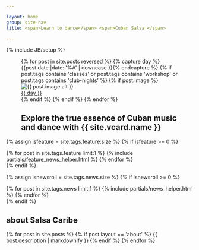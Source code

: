 ```yaml
---

layout: home
group: site-nav
title: <span>Learn to dance</span> <span>Cuban Salsa </span>

---
```

{% include JB/setup %}
<section class="section event-list">
<figure class="figure-hero">
{% for post in site.posts reversed  %}
{%  capture day %}{{post.date |date: '%A' | downcase }}{% endcapture %}
{% if post.tags contains 'classes' or post.tags contains 'workshop' or post.tags contains 'club-nights' %}
{% if post.image %}
<div class="event-header">
  <div  data-alt="{{ post.image.alt }}" data-picture class="hero">
    <div data-src="{{ post.image.small }}"></div>
    <div data-src="{{ post.image.medium }}" data-media="(min-width: 400px)"></div>
    <div data-src="{{ post.image.medium@2x }}" data-media="(min-width: 400px) and (min-device-pixel-ratio: 2.0)"></div>
    <!--[if (lt IE 9) & (!IEMobile)]>
      <div data-src="{{ post.image.medium }}"></div>
      <![endif]>-->
    <noscript>
      <img src="{{ post.image.small }}" alt="{{ post.image.alt }}"  />
    </noscript>
  </div>
  <a href="{{ post.url }}"  class="overlay">{{ day }}</a>
</div>
{% endif %}
{% endif %}
{% endfor %}

  <figaption class="figcaption">
    <h2 class="summary">Explore the true essence of Cuban music and dance <span>with {{ site.vcard.name }}</span></h2>
  </figaption>
</figure>

</section>

{% assign isfeature = site.tags.feature.size  %}
{% if isfeature >= 0  %}
  <section class="section featured">
    {% for post in site.tags.feature  limit:1 %}
      {% include partials/feature_news_helper.html %}
    {% endfor %}
  </section>
{% endif %}

{% assign isnewsroll =  site.tags.news.size  %}
{% if isnewsroll >= 0 %}
<section class="section news-roll">
  {% for post in site.tags.news limit:1  %}
    {% include partials/news_helper.html %}
  {% endfor %}
</section>
{% endif %}

<section class="section about">
  <h2 class="section-title">about Salsa Caribe</h2>
  {% for post in site.posts  %}
    {% if post.layout == 'about' %}
      {{ post.description | markdownify }}
    {% endif %}
  {% endfor %}
</section>
